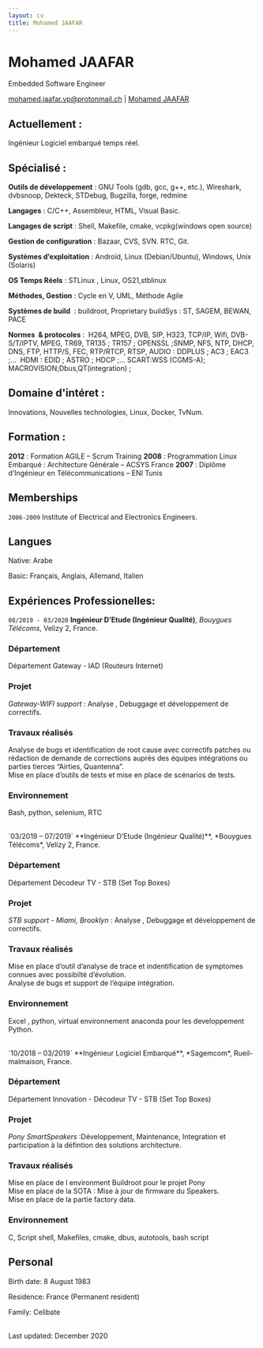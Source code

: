 ```yaml
---
layout: cv
title: Mohamed JAAFAR 
---
```

# Mohamed JAAFAR
Embedded Software Engineer

<div id="webaddress">
<a href="mohamed.jaafar.vp@protonmail.ch">mohamed.jaafar.vp@protonmail.ch</a>
| <a href="https://www.linkedin.com/in/jaafarmohamed/">Mohamed JAAFAR</a>
</div>

## Actuellement :

Ingénieur Logiciel embarqué temps réel.

## Spécialisé : 

__Outils de développement__	 :	GNU Tools (gdb, gcc, g++, etc.), Wireshark, dvbsnoop, Dekteck, STDebug, Bugzilla, forge, redmine

__Langages__	               :	C/C++, Assembleur, HTML, Visual Basic.

__Langages de script__	     :	Shell, Makefile, cmake, vcpkg(windows open source)

__Gestion de configuration__ :	Bazaar, CVS, SVN. RTC, Git.

__Systèmes d’exploitation__	 :	Androïd, Linux (Debian/Ubuntu), Windows, Unix (Solaris)

__OS Temps Réels__	         :	STLinux , Linux, OS21,stblinux

__Méthodes, Gestion__ 	     :	Cycle en V, UML, Méthode Agile

__Systèmes de build__ 	     :	buildroot, Proprietary buildSys : ST, SAGEM, BEWAN, PACE

__Normes  & protocoles__	   :  H264, MPEG, DVB, SIP, H323, TCP/IP, Wifi, DVB-S/T/IPTV, MPEG, TR69, TR135 ; TR157 ; OPENSSL ;SNMP, NFS, NTP, DHCP, DNS, FTP, HTTP/S, FEC, RTP/RTCP, RTSP, AUDIO : DDPLUS ; AC3 ; EAC3 ;...  HDMI : EDID ; ASTRO ; HDCP ;... SCART:WSS (CGMS-A); MACROVISION;Dbus,QT(integration) ;

## Domaine d'intéret :

Innovations, Nouvelles technologies, Linux, Docker, TvNum.

## Formation :

__2012__ :	Formation AGILE – Scrum Training
__2008__ :	Programmation Linux Embarqué : Architecture Générale – ACSYS France
__2007__ :	Diplôme d’Ingénieur en Télécommunications – ENI Tunis

## Memberships

 `2006-2009`
Institute of Electrical and Electronics Engineers.

## Langues

Native: Arabe

Basic: Français, Anglais, Allemand, Italien

## Expériences Professionelles:

`08/2019 - 03/2020`
**Ingénieur D’Etude (Ingénieur Qualité)**, *Bouygues Télécoms*, Velizy 2, France. <br/>

### Département
Département Gateway - IAD (Routeurs Internet)<br/>

### Projet
*Gateway-WIFI support* : Analyse , Debuggage et développement de correctifs.<br/>

### Travaux réalisés
Analyse de bugs et identification de root cause avec correctifs patches ou rédaction de demande de corrections auprès des équipes intégrations ou parties tierces “Airties, Quantenna”.<br/>
Mise en place d’outils de tests et mise en place de scénarios de tests.

### Environnement
Bash, python, selenium, RTC


<br/>
`03/2019 – 07/2019`
**Ingénieur D’Etude (Ingénieur Qualité)**, *Bouygues Télécoms*, Velizy 2, France. <br/>

### Département
Département Décodeur TV - STB (Set Top Boxes)<br/>

### Projet
*STB support - Miami, Brooklyn* : Analyse , Debuggage et développement de correctifs.<br/>

### Travaux réalisés
Mise en place d’outil d’analyse de trace et indentification de symptomes connues avec possibilté d’évolution.<br/>
Analyse de bugs et support de l’équipe intégration.

### Environnement
Excel , python, virtual environnement anaconda pour les developpement Python.


<br/>
`10/2018 – 03/2019`
**Ingénieur Logiciel Embarqué**, *Sagemcom*, Rueil-malmaison, France. <br/>

### Département
Département Innovation - Décodeur TV - STB (Set Top Boxes)<br/>

### Projet
*Pony SmartSpeakers* :Développement, Maintenance, Integration et participation à la défintion des solutions architecture.<br/>

### Travaux réalisés
Mise en place de l environment Buildroot pour le projet Pony<br/>
Mise en place de la SOTA : Mise à jour de firmware du Speakers.<br/>
Mise en place de la partie factory data.<br/>

### Environnement
C, Script shell, Makefiles, cmake, dbus, autotools, bash script

## Personal

Birth date: 8 August 1983

Residence: France (Permanent resident)

Family: Celibate

<br/>Last updated: December 2020<br/><br/>

